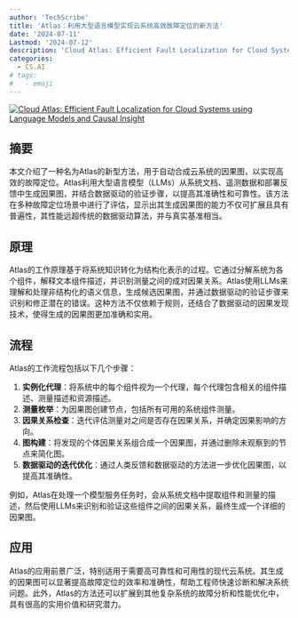 ```yaml
---
author: 'TechScribe'
title: 'Atlas：利用大型语言模型实现云系统高效故障定位的新方法'
date: '2024-07-11'
Lastmod: '2024-07-12'
description: 'Cloud Atlas: Efficient Fault Localization for Cloud Systems using Language Models and Causal Insight'
categories:
  - CS.AI
# tags:
#   - emoji
---
```


[![Cloud Atlas: Efficient Fault Localization for Cloud Systems using Language Models and Causal Insight](https://arxiv-research-1301205113.cos.ap-guangzhou.myqcloud.com/images/2407.08694v1.pdf_0.jpg)](https://arxiv.org/abs/2407.08694v1)

## 摘要

本文介绍了一种名为Atlas的新型方法，用于自动合成云系统的因果图，以实现高效的故障定位。Atlas利用大型语言模型（LLMs）从系统文档、遥测数据和部署反馈中生成因果图，并结合数据驱动的验证步骤，以提高其准确性和可靠性。该方法在多种故障定位场景中进行了评估，显示出其生成因果图的能力不仅可扩展且具有普遍性，其性能远超传统的数据驱动算法，并与真实基准相当。<!--more-->

## 原理

Atlas的工作原理基于将系统知识转化为结构化表示的过程。它通过分解系统为各个组件，解释文本组件描述，并识别测量之间的成对因果关系。Atlas使用LLMs来理解和处理非结构化的语义信息，生成候选因果图，并通过数据驱动的验证步骤来识别和修正潜在的错误。这种方法不仅依赖于规则，还结合了数据驱动的因果发现技术，使得生成的因果图更加准确和实用。

## 流程

Atlas的工作流程包括以下几个步骤：
1. **实例化代理**：将系统中的每个组件视为一个代理，每个代理包含相关的组件描述、测量描述和资源描述。
2. **测量枚举**：为因果图创建节点，包括所有可用的系统组件测量。
3. **因果关系检查**：迭代评估测量对之间是否存在因果关系，并确定因果影响的方向。
4. **图构建**：将发现的个体因果关系组合成一个因果图，并通过删除未观察到的节点来简化图。
5. **数据驱动的迭代优化**：通过人类反馈和数据驱动的方法进一步优化因果图，以提高其准确性。

例如，Atlas在处理一个模型服务任务时，会从系统文档中提取组件和测量的描述，然后使用LLMs来识别和验证这些组件之间的因果关系，最终生成一个详细的因果图。

## 应用

Atlas的应用前景广泛，特别适用于需要高可靠性和可用性的现代云系统。其生成的因果图可以显著提高故障定位的效率和准确性，帮助工程师快速诊断和解决系统问题。此外，Atlas的方法还可以扩展到其他复杂系统的故障分析和性能优化中，具有很高的实用价值和研究潜力。
